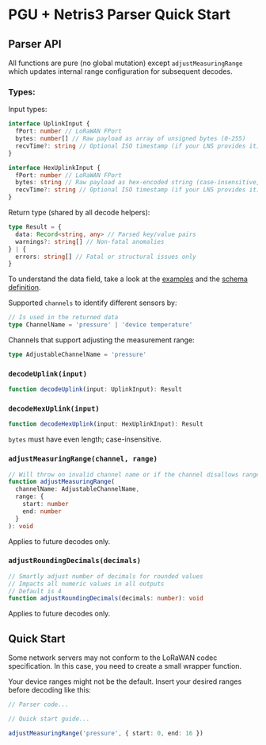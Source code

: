# PGU + Netris3 Parser Quick Start

## Parser API

All functions are pure (no global mutation) except `adjustMeasuringRange` which updates internal range configuration for subsequent decodes.

### Types:

Input types:
```ts
interface UplinkInput {
  fPort: number // LoRaWAN FPort
  bytes: number[] // Raw payload as array of unsigned bytes (0-255)
  recvTime?: string // Optional ISO timestamp (if your LNS provides it)
}

interface HexUplinkInput {
  fPort: number // LoRaWAN FPort
  bytes: string // Raw payload as hex-encoded string (case-insensitive, even length)
  recvTime?: string // Optional ISO timestamp (if your LNS provides it)
}
```

Return type (shared by all decode helpers):
```ts
type Result = {
  data: Record<string, any> // Parsed key/value pairs
  warnings?: string[] // Non-fatal anomalies
} | {
  errors: string[] // Fatal or structural issues only
}
```

To understand the data field, take a look at the [examples](https://github.com/WIKA-Group/javascript_parsers/blob/main/packages/parsers/src/devices/PGU_NETRIS3/examples.json) and the [schema definition](https://github.com/WIKA-Group/javascript_parsers/blob/main/packages/parsers/src/devices/PGU_NETRIS3/uplink.schema.json).

Supported `channels` to identify different sensors by:
```ts
// Is used in the returned data
type ChannelName = 'pressure' | 'device temperature'
```
Channels that support adjusting the measurement range:
```ts
type AdjustableChannelName = 'pressure'
```

### `decodeUplink(input)`
```ts
function decodeUplink(input: UplinkInput): Result
```

### `decodeHexUplink(input)`
```ts
function decodeHexUplink(input: HexUplinkInput): Result
```
`bytes` must have even length; case-insensitive.

### `adjustMeasuringRange(channel, range)`
```ts
// Will throw on invalid channel name or if the channel disallows range updates
function adjustMeasuringRange(
  channelName: AdjustableChannelName,
  range: {
    start: number
    end: number
  }
): void
```
Applies to future decodes only.

### `adjustRoundingDecimals(decimals)`
```ts
// Smartly adjust number of decimals for rounded values
// Impacts all numeric values in all outputs
// Default is 4
function adjustRoundingDecimals(decimals: number): void
```
Applies to future decodes only.

## Quick Start

Some network servers may not conform to the LoRaWAN codec specification. In this case, you need to create a small wrapper function.

Your device ranges might not be the default. Insert your desired ranges before decoding like this:

```ts
// Parser code...

// Quick start guide...

adjustMeasuringRange('pressure', { start: 0, end: 16 })
```
